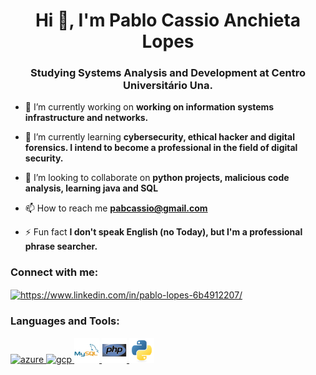 <h1 align="center">Hi 👋, I'm Pablo Cassio Anchieta Lopes</h1>
<h3 align="center">Studying Systems Analysis and Development at Centro Universitário Una.</h3>

- 🔭 I’m currently working on **working on information systems infrastructure and networks.**

- 🌱 I’m currently learning **cybersecurity, ethical hacker and digital forensics. I intend to become a professional in the field of digital security.**

- 👯 I’m looking to collaborate on **python projects, malicious code analysis, learning java and SQL**

- 📫 How to reach me **pabcassio@gmail.com**

- ⚡ Fun fact **I don't speak English (no Today), but I'm a professional phrase searcher.**

<h3 align="left">Connect with me:</h3>
<p align="left">
<a href="https://linkedin.com/in/pablo-lopes-6b4912207/" target="blank"><img align="center" src="https://raw.githubusercontent.com/rahuldkjain/github-profile-readme-generator/master/src/images/icons/Social/linked-in-alt.svg" alt="https://www.linkedin.com/in/pablo-lopes-6b4912207/" height="30" width="40" /></a>
</p>

<h3 align="left">Languages and Tools:</h3>
<p align="left"> <a href="https://azure.microsoft.com/en-in/" target="_blank"> <img src="https://www.vectorlogo.zone/logos/microsoft_azure/microsoft_azure-icon.svg" alt="azure" width="40" height="40"/> </a> <a href="https://cloud.google.com" target="_blank"> <img src="https://www.vectorlogo.zone/logos/google_cloud/google_cloud-icon.svg" alt="gcp" width="40" height="40"/> </a> <a href="https://www.mysql.com/" target="_blank"> <img src="https://raw.githubusercontent.com/devicons/devicon/master/icons/mysql/mysql-original-wordmark.svg" alt="mysql" width="40" height="40"/> </a> <a href="https://www.php.net" target="_blank"> <img src="https://raw.githubusercontent.com/devicons/devicon/master/icons/php/php-original.svg" alt="php" width="40" height="40"/> </a> <a href="https://www.python.org" target="_blank"> <img src="https://raw.githubusercontent.com/devicons/devicon/master/icons/python/python-original.svg" alt="python" width="40" height="40"/> </a> </p>
